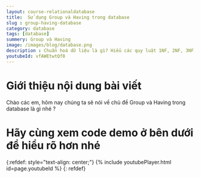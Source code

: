 ```yaml
---
layout: course-relationaldatabase
title:  Sử dụng Group và Having trong database
slug : group-having-database
category: database
tags: [database]
summery: Group và Having    
image: /images/blog/database.png
description : Chuẩn hoá dữ liệu là gì? Hiểu các quy luật 1NF, 2NF, 3NF, 4NF và BCNF. Hướng dẫn cách xây dựng một database chuẩn hoá dữ liệu, tìm hiểu các kỷ thuật chuẩn hoá database.
youtubeId: vfAWEtwtQf8
---
```


# **Giới thiệu nội dung bài viết**

Chào các em, hôm nay chúng ta sẽ nói về chủ đề Group và Having trong database là gì nhé ?


# **Hãy cùng xem code demo ở bên dưới để hiểu rõ hơn nhé**

{:refdef: style="text-align: center;"}
{% include youtubePlayer.html id=page.youtubeId %}
{: refdef}